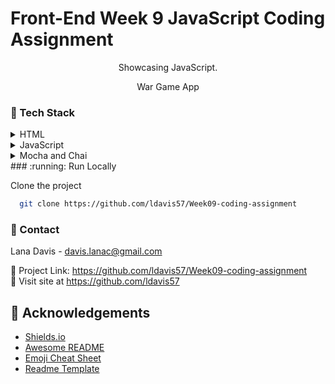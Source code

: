 # Front-End Week 9 JavaScript Coding Assignment
<div align="center">

  <p>
    Showcasing JavaScript.
  </p>
    
  <p>
    War Game App
  </p>
  
</div>

<!-- TechStack -->
### :space_invader: Tech Stack

<details>
  <summary>HTML</summary>
  <ul>
    <li><a href="https://www.w3schools.com/html/">HTML Tutorial</a></li>
  </ul>
</details>

<details>
  <summary>JavaScript</summary>
  <ul>
    <li><a href="https://developer.mozilla.org/en-US/docs/Web/JavaScript">JavaScript MDN Web Docs</a></li>
    <li><a href="https://www.npmjs.com/">NPM</a></li>  
  </ul>
</details>

<details>
  <summary>Mocha and Chai</summary>
  <ul>
    <li><a href="https://www.npmjs.com/">Mocha</a></li>  
  </ul>
</details>
<!-- Run Locally -->
### :running: Run Locally

Clone the project

```bash and powershell
  git clone https://github.com/ldavis57/Week09-coding-assignment
```
### :email: Contact
Lana Davis - davis.lanac@gmail.com

:link: Project Link: https://github.com/ldavis57/Week09-coding-assignment<br>
:link: Visit site at https://github.com/ldavis57

<!-- Acknowledgments -->
## :gem: Acknowledgements
 - [Shields.io](https://shields.io/)
 - [Awesome README](https://github.com/matiassingers/awesome-readme)
 - [Emoji Cheat Sheet](https://github.com/ldavis57/emoji-cheat-sheet)
 - [Readme Template](https://github.com/othneildrew/Best-README-Template)
